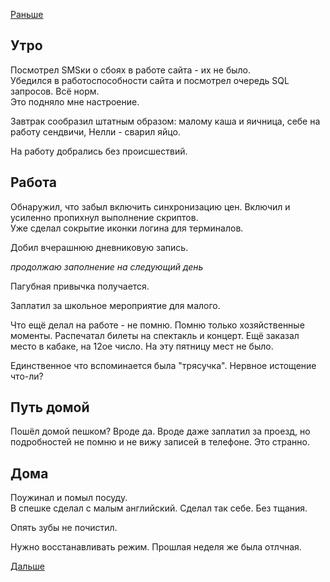 [Раньше](2019.10.01.md)
## Утро
Посмотрел SMSки о сбоях в работе сайта - их не было.  
Убедился в работоспособности сайта и посмотрел очередь SQL запросов. Всё норм.  
Это подняло мне настроение.

Завтрак сообразил штатным образом: малому каша и яичница, себе на работу сендвичи, Нелли - сварил яйцо.

На работу добрались без происшествий.
## Работа
Обнаружил, что забыл включить синхронизацию цен. Включил и усиленно пропихнул выполнение скриптов.  
Уже сделал сокрытие иконки логина для терминалов.

Добил вчерашнюю дневниковую запись.

*продолжаю заполнение на следующий день*

Пагубная привычка получается.

Заплатил за школьное мероприятие для малого.

Что ещё делал на работе - не помню. Помню только хозяйственные моменты. Распечатал билеты на спектакль и концерт. Ещё заказал место в кабаке, на 12ое число. На эту пятницу мест не было.

Единственное что вспоминается была "трясучка". Нервное истощение что-ли?
## Путь домой
Пошёл домой пешком? Вроде да. Вроде даже заплатил за проезд, но подробностей не помню и не вижу записей в телефоне. Это странно.
## Дома
Поужинал и помыл посуду.  
В спешке сделал с малым английский. Сделал так себе. Без тщания.

Опять зубы не почистил.

Нужно восстанавливать режим. Прошлая неделя же была отлчная.

[Дальше](2019.10.03.md)